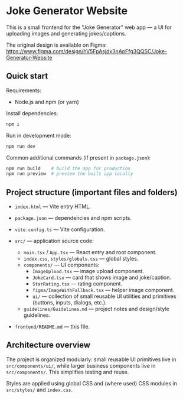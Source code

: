 
  # Joke Generator Website

  This is a small frontend for the "Joke Generator" web app — a UI for uploading images and generating jokes/captions.

  The original design is available on Figma: https://www.figma.com/design/hV5FpAsjdx3nApFfg3QQSC/Joke-Generator-Website

  ## Quick start

  Requirements:
  - Node.js and npm (or yarn)

  Install dependencies:

  ```bash
  npm i
  ```

  Run in development mode:

  ```bash
  npm run dev
  ```

  Common additional commands (if present in `package.json`):

  ```bash
  npm run build    # build the app for production
  npm run preview  # preview the built app locally
  ```

  ## Project structure (important files and folders)

  - `index.html` — Vite entry HTML.
  - `package.json` — dependencies and npm scripts.
  - `vite.config.ts` — Vite configuration.
  - `src/` — application source code:
    - `main.tsx` / `App.tsx` — React entry and root component.
    - `index.css`, `styles/globals.css` — global styles.
    - `components/` — UI components:
      - `ImageUpload.tsx` — image upload component.
      - `JokeCard.tsx` — card that shows image and joke/caption.
      - `StarRating.tsx` — rating component.
      - `figma/ImageWithFallback.tsx` — helper image component.
      - `ui/` — collection of small reusable UI utilities and primitives (buttons, inputs, dialogs, etc.).
    - `guidelines/Guidelines.md` — project notes and design/style guidelines.

  - `frontend/README.md` — this file.

  ## Architecture overview

  The project is organized modularly: small reusable UI primitives live in `src/components/ui/`, while larger business components live in `src/components/`. This simplifies testing and reuse.

  Styles are applied using global CSS and (where used) CSS modules in `src/styles/` and `index.css`.

  